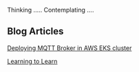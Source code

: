 Thinking ..... 
Contemplating .... 

## Blog Articles

[Deploying MQTT Broker in AWS EKS cluster](https://blog.arjandhakal.com.np/deploying-the-mosquitto-mqtt-broker-in-an-eks-cluster)

[Learning to Learn](https://blog.arjandhakal.com.np/learning-to-learn)
